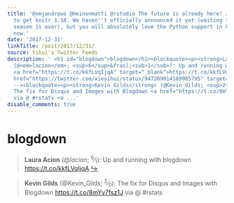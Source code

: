 ```yaml
---
title: '@xmjandrews @Heinonmatti @rstudio The future is already here! Just update.packages()
  to get knitr 1.18. We haven''t officially announced it yet (waiting till the holiday
  season is over), but you will absolutely love the Python support in knitr/R Markdown
  now.'
date: '2017-12-31'
linkTitle: /post/2017/12/31/
source: Yihui's Twitter Feeds
description: ' <h1 id="blogdown">blogdown</h1><blockquote><p><strong>Laura Acion</strong>
  (@<em>lacion</em>; <sup>6</sup>&frasl;<sub>1</sub>): Up and running with blogdown
  <a href="https://t.co/kkfLVqIjqA" target="_blank">https://t.co/kkfLVqIjqA</a> <a
  href="https://twitter.com/xieyihui/status/947209014189985795" target="_blank">&#8618;</a></p></blockquote><!--
  --><blockquote><p><strong>Kevin Gilds</strong> (@Kevin_Gilds; <sup>2</sup>&frasl;<sub>0</sub>):
  The fix for Disqus and Images with Blogdown <a href="https://t.co/8mYv7fsz1J" target="_blank">https://t.co/8mYv7fsz1J</a>
  via @ #rstats <a ...'
disable_comments: true
---
```

 <h1 id="blogdown">blogdown</h1><blockquote><p><strong>Laura Acion</strong> (@<em>lacion</em>; <sup>6</sup>&frasl;<sub>1</sub>): Up and running with blogdown <a href="https://t.co/kkfLVqIjqA" target="_blank">https://t.co/kkfLVqIjqA</a> <a href="https://twitter.com/xieyihui/status/947209014189985795" target="_blank">&#8618;</a></p></blockquote><!-- --><blockquote><p><strong>Kevin Gilds</strong> (@Kevin_Gilds; <sup>2</sup>&frasl;<sub>0</sub>): The fix for Disqus and Images with Blogdown <a href="https://t.co/8mYv7fsz1J" target="_blank">https://t.co/8mYv7fsz1J</a> via @ #rstats <a ...
